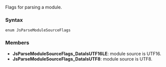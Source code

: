 Flags for parsing a module.
### Syntax 
```
enum JsParseModuleSourceFlags
```
### Members 
* __JsParseModuleSourceFlags_DataIsUTF16LE__: module source is UTF16.
* __JsParseModuleSourceFlags_DataIsUTF8__: module source is UTF8.
